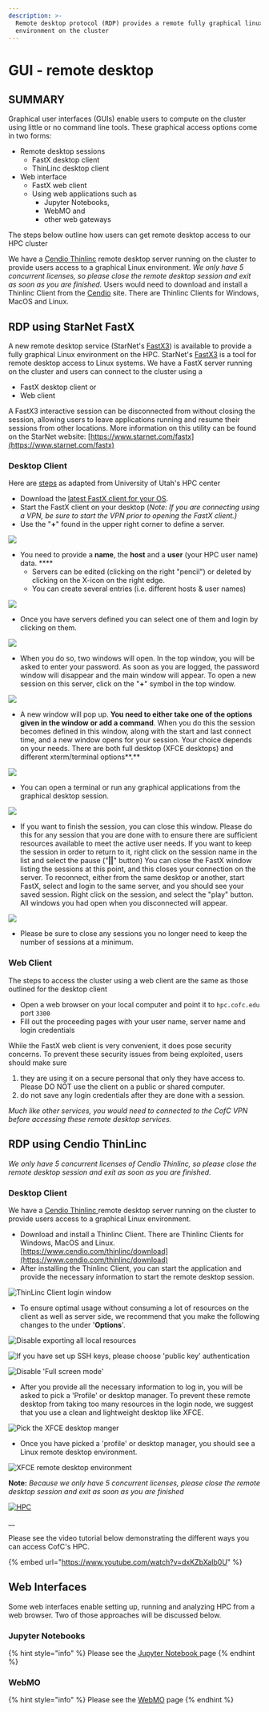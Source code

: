 ```yaml
---
description: >-
  Remote desktop protocol (RDP) provides a remote fully graphical linux
  environment on the cluster
---
```


# GUI - remote desktop

## **SUMMARY**

Graphical user interfaces \(GUIs\) enable users to compute on the cluster using little or no command line tools. These graphical access options come in two forms:

* Remote desktop sessions
  * FastX desktop client
  * ThinLinc desktop client
* Web interface
  * FastX web client
  * Using web applications such as 
    * Jupyter Notebooks, 
    * WebMO and
    * other web gateways

The steps below outline how users can get remote desktop access to our HPC cluster

We have a [Cendio Thinlinc](https://www.cendio.com/thinlinc/download) remote desktop server running on the cluster to provide users access to a graphical Linux environment. _We only have 5 concurrent licenses, so please close the remote desktop session and exit as soon as you are finished._ Users would need to download and install a Thinlinc Client from the [Cendio](https://www.cendio.com/thinlinc/download) site. There are Thinlinc Clients for Windows, MacOS and Linux.

## RDP using StarNet FastX

A new remote desktop service \(StarNet's [FastX3](https://www.starnet.com/fastx)\) is available to provide a fully graphical Linux environment on the HPC. StarNet's [FastX3](https://www.starnet.com/fastx) is a tool for remote desktop access to Linux systems. We have a FastX server running on the cluster and users can connect to the cluster using a

* FastX desktop client or
* Web client 

A FastX3 interactive session can be disconnected from without closing the session, allowing users to leave applications running and resume their sessions from other locations. More information on this utility can be found on the StarNet website: [https://www.starnet.com/fastx](https://www.starnet.com/fastx)

### Desktop Client

Here are [steps](https://www.chpc.utah.edu/documentation/software/fastx2.php#utdc) as adapted from University of Utah's HPC center  

* Download the [latest FastX client for your OS](https://www.starnet.com/download/fastx3?ID=1034252-255).
* Start the FastX client on your desktop \(_Note: If you are connecting using a VPN, be sure to start the VPN prior to opening the FastX client.\)_
* Use the "**+**" found in the upper right corner to define a server.

![](../../.gitbook/assets/fastx-1.png)

* You need to provide a **name**, the **host** and a **user** \(your HPC user name\) data. ****
  * Servers can be edited \(clicking on the right "pencil"\) or deleted by clicking on the X-icon on the right edge.
  * You can create several entries \(i.e. different hosts & user names\)

![](../../.gitbook/assets/fastx-2.png)

* Once you have servers defined you can select one of them and login by clicking on them. 

![](../../.gitbook/assets/fastx-3%20%281%29.png)

* When you do so, two windows will open. In the top window, you will be asked to enter your password. As soon as you are logged, the password window will disappear and the main window will appear. To open a new session on this server, click on the "**+**" symbol in the top window.

![](../../.gitbook/assets/fastx-4.png)

* A new window will pop up. **You need to either take one of the options given in the window** **or add a command**. When you do this the session becomes defined in this window, along with the start and last connect time, and a new window opens for your session. Your choice depends on your needs.  There are both full desktop \(XFCE desktops\) and different xterm/terminal options**.**

![](../../.gitbook/assets/fastx-5.png)

* You can open a terminal or run any graphical applications from the graphical desktop session.

![](../../.gitbook/assets/fastx-6.png)

* If you want to finish the session, you can close this window.  Please do this for any session that you are done with to ensure there are sufficient resources available to meet the active user needs. If you want to keep the session in order to return to it, right click on the session name in the list and select the pause \("**\|\|**"  button\)  You can close the FastX window listing the sessions at this point, and this closes your connection on the server. To reconnect, either from the same desktop or another, start FastX, select and login to the same server, and you should see your saved session. Right click on the session, and select the "play" button. All windows you had open when you disconnected will appear.

![](../../.gitbook/assets/fastx-7.png)



* Please be sure to close any sessions you no longer need to keep the number of sessions at a minimum.

### Web Client

The steps to access the cluster using a web client are the same as those outlined for the desktop client 

* Open a web browser on your local computer and point it to `hpc.cofc.edu` port `3300`
* Fill out the proceeding pages with your user name, server name and login credentials

While the FastX web client is very convenient, it does pose security concerns. To prevent these security issues from being exploited, users should make sure

1. they are using it on a secure personal that only they have access to. Please DO NOT use the client on a public or shared computer.
2. do not save any login credentials after they are done with a session. 

_Much like other services, you would need to connected to the CofC VPN before accessing these remote desktop services._

## RDP using Cendio ThinLinc

_We only have 5 concurrent licenses of Cendio Thinlinc, so please close the remote desktop session and exit as soon as you are finished._  

### Desktop Client

We have a [Cendio Thinlinc ](https://www.cendio.com/)remote desktop server running on the cluster to provide users access to a graphical Linux environment. 

* Download and install a Thinlinc Client. There are Thinlinc Clients for Windows, MacOS and Linux. [https://www.cendio.com/thinlinc/download](https://www.cendio.com/thinlinc/download)
* After installing the Thinlinc Client, you can start the application and provide the necessary information to start the remote desktop session.

![ThinLinc Client login window](../../.gitbook/assets/thinlinc-client-login%20%281%29.png)

* To ensure optimal usage without consuming a lot of resources on the client as well as server side, we recommend that you make the following changes to the under '**Options**'.

![Disable exporting all local resources](../../.gitbook/assets/thinlinc-client-disable-audio.png)

![If you have set up SSH keys, please choose &apos;public key&apos; authentication](../../.gitbook/assets/thinlinc-client-security-usesshkeys%20%281%29.png)

![Disable &apos;Full screen mode&apos;](../../.gitbook/assets/thinlinc-client-disable-fullscreen%20%281%29.png)

* After you provide all the necessary information to log in, you will be asked to pick a 'Profile' or desktop manager. To prevent these remote desktop from taking too many resources in the login node, we suggest that you use a clean and lightweight desktop like XFCE.

![Pick the XFCE desktop manger](../../.gitbook/assets/thinlinc-client-pick-dm.png)

* Once you have picked a 'profile' or desktop manager, you should see a Linux remote desktop environment.

![XFCE remote desktop environment](../../.gitbook/assets/thinlinc-client-rdsession.png)

**Note:** _Because we only have 5 concurrent licenses, please close the remote desktop session and exit as soon as you are finished_

[![HPC](http://img.youtube.com/vi/bkLVuNfiCVs/0.jpg)](http://www.youtube.com/watch?v=bkLVuNfiCVs)

\_\_

Please see the video tutorial below demonstrating the different ways you can access CofC's HPC.

{% embed url="https://www.youtube.com/watch?v=dxKZbXaIb0U" %}

## Web Interfaces

Some web interfaces enable setting up, running and analyzing HPC from a web browser. Two of those approaches will be discussed below.

### Jupyter Notebooks

{% hint style="info" %}
Please see the [Jupyter Notebook ](../scheduling-jobs/jupyter-notebooks.md)page
{% endhint %}

### WebMO

{% hint style="info" %}
Please see the [WebMO](../scheduling-jobs/webmo.md) page
{% endhint %}



